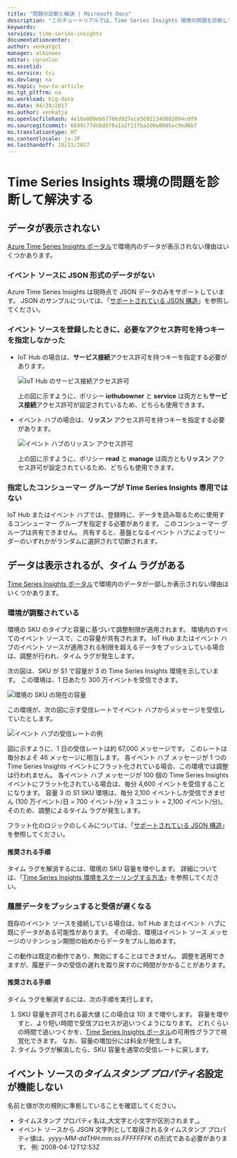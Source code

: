 ```yaml
---
title: "問題の診断と解決 | Microsoft Docs"
description: "このチュートリアルでは、Time Series Insights 環境の問題を診断して解決する方法について説明します。"
keywords: 
services: time-series-insights
documentationcenter: 
author: venkatgct
manager: almineev
editor: cgronlun
ms.assetid: 
ms.service: tsi
ms.devlang: na
ms.topic: how-to-article
ms.tgt_pltfrm: na
ms.workload: big-data
ms.date: 04/24/2017
ms.author: venkatja
ms.openlocfilehash: 4e10a009eb67706d927ece5692134d802094cdf9
ms.sourcegitcommit: 6699c77dcbd5f8a1a2f21fba3d0a0005ac9ed6b7
ms.translationtype: HT
ms.contentlocale: ja-JP
ms.lasthandoff: 10/11/2017
---
```

# <a name="diagnose-and-solve-problems-in-your-time-series-insights-environment"></a>Time Series Insights 環境の問題を診断して解決する

## <a name="i-dont-see-my-data"></a>データが表示されない
[Azure Time Series Insights ポータル](https://insights.timeseries.azure.com)で環境内のデータが表示されない理由はいくつかあります。

### <a name="your-event-source-doesnt-have-data-in-json-format"></a>イベント ソースに JSON 形式のデータがない
Azure Time Series Insights は現時点で JSON データのみをサポートしています。 JSON のサンプルについては、「[サポートされている JSON 構造](time-series-insights-send-events.md#supported-json-shapes)」を参照してください。

### <a name="when-you-registered-your-event-source-you-didnt-provide-the-key-that-has-the-required-permission"></a>イベント ソースを登録したときに、必要なアクセス許可を持つキーを指定しなかった
* IoT Hub の場合は、**サービス接続**アクセス許可を持つキーを指定する必要があります。

   ![IoT Hub のサービス接続アクセス許可](media/diagnose-and-solve-problems/iothub-serviceconnect-permissions.png)

   上の図に示すように、ポリシー **iothubowner** と **service** は両方とも**サービス接続**アクセス許可が設定されているため、どちらも使用できます。
* イベント ハブの場合は、**リッスン** アクセス許可を持つキーを指定する必要があります。

   ![イベント ハブのリッスン アクセス許可](media/diagnose-and-solve-problems/eventhub-listen-permissions.png)

   上の図に示すように、ポリシー **read** と **manage** は両方とも**リッスン** アクセス許可が設定されているため、どちらも使用できます。

### <a name="the-provided-consumer-group-is-not-exclusive-to-time-series-insights"></a>指定したコンシューマー グループが Time Series Insights 専用ではない
IoT Hub またはイベント ハブでは、登録時に、データを読み取るために使用するコンシューマー グループを指定する必要があります。 このコンシューマー グループは共有できません。 共有すると、基盤となるイベント ハブによってリーダーのいずれかがランダムに選択されて切断されます。

## <a name="i-see-my-data-but-theres-a-lag"></a>データは表示されるが、タイム ラグがある
[Time Series Insights ポータル](https://insights.timeseries.azure.com)で環境内のデータが一部しか表示されない理由はいくつかあります。

### <a name="your-environment-is-getting-throttled"></a>環境が調整されている
環境の SKU のタイプと容量に基づいて調整制限が適用されます。 環境内のすべてのイベント ソースで、この容量が共有されます。 IoT Hub またはイベント ハブのイベント ソースが適用される制限を超えるデータをプッシュしている場合は、調整が行われ、タイム ラグが発生します。

次の図は、SKU が S1 で容量が 3 の Time Series Insights 環境を示しています。 この環境は、1 日あたり 300 万イベントを受信できます。

![環境の SKU の現在の容量](media/diagnose-and-solve-problems/environment-sku-current-capacity.png)

この環境が、次の図に示す受信レートでイベント ハブからメッセージを受信していたとします。

![イベント ハブの受信レートの例](media/diagnose-and-solve-problems/eventhub-ingress-rate.png)

図に示すように、1 日の受信レートは約 67,000 メッセージです。 このレートは毎分およそ 46 メッセージに相当します。 各イベント ハブ メッセージが 1 つの Time Series Insights イベントにフラット化されている場合、この環境では調整は行われません。 各イベント ハブ メッセージが 100 個の Time Series Insights イベントにフラット化されている場合は、毎分 4,600 イベントを受信することになります。 容量 3 の S1 SKU 環境は、毎分 2,100 イベントしか受信できません (100 万イベント/日 = 700 イベント/分 × 3 ユニット = 2,100 イベント/分)。 そのため、調整によるタイム ラグが発生します。 

フラット化のロジックのしくみについては、「[サポートされている JSON 構造](time-series-insights-send-events.md#supported-json-shapes)」を参照してください。

#### <a name="recommended-steps"></a>推奨される手順
タイム ラグを解消するには、環境の SKU 容量を増やします。 詳細については、「[Time Series Insights 環境をスケーリングする方法](time-series-insights-how-to-scale-your-environment.md)」を参照してください。

### <a name="youre-pushing-historical-data-and-causing-slow-ingress"></a>履歴データをプッシュすると受信が遅くなる
既存のイベント ソースを接続している場合は、IoT Hub またはイベント ハブに既にデータがある可能性があります。 その場合、環境はイベント ソース メッセージのリテンション期間の始めからデータをプルし始めます。 

この動作は既定の動作であり、無効にすることはできません。 調整を適用できますが、履歴データの受信の遅れを取り戻すのに時間がかかることがあります。

#### <a name="recommended-steps"></a>推奨される手順
タイム ラグを解消するには、次の手順を実行します。
1. SKU 容量を許可される最大値 (この場合は 10) まで増やします。 容量を増やすと、より短い時間で受信プロセスが追いつくようになります。 どれくらいの時間で追いつくかを、[Time Series Insights ポータル](https://insights.timeseries.azure.com)の可用性グラフで視覚化できます。 なお、容量の増加分には料金が発生します。
2. タイム ラグが解消したら、SKU 容量を通常の受信レートに戻します。

## <a name="my-event-sources-timestamp-property-name-setting-doesnt-work"></a>イベント ソースの*タイムスタンプ プロパティ名*設定が機能しない
名前と値が次の規則に準拠していることを確認してください。
* タイムスタンプ プロパティ名は_大文字と小文字が区別されます_。
* イベント ソースから JSON 文字列として取得されるタイムスタンプ プロパティ値は、_yyyy-MM-ddTHH:mm:ss.FFFFFFFK_ の形式である必要があります。 例: 2008-04-12T12:53Z
